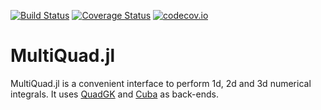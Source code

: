 [![Build Status](https://travis-ci.org/aurelio-amerio/MultiQuad.jl.svg?branch=master)](https://travis-ci.org/aurelio-amerio/MultiQuad.jl)
[![Coverage Status](https://coveralls.io/repos/aurelio-amerio/MultiQuad.jl/badge.svg?branch=master)](https://coveralls.io/github/aurelio-amerio/MultiQuad.jl?branch=master)
[![codecov.io](https://codecov.io/github/aurelio-amerio/MultiQuad.jl/coverage.svg?branch=master)](https://codecov.io/github/aurelio-amerio/MultiQuad.jl?branch=master)

# MultiQuad.jl
MultiQuad.jl is a convenient interface to perform 1d, 2d and 3d numerical integrals.
It uses [QuadGK](https://github.com/JuliaMath/QuadGK.jl) and [Cuba](https://github.com/giordano/Cuba.jl) as back-ends.


